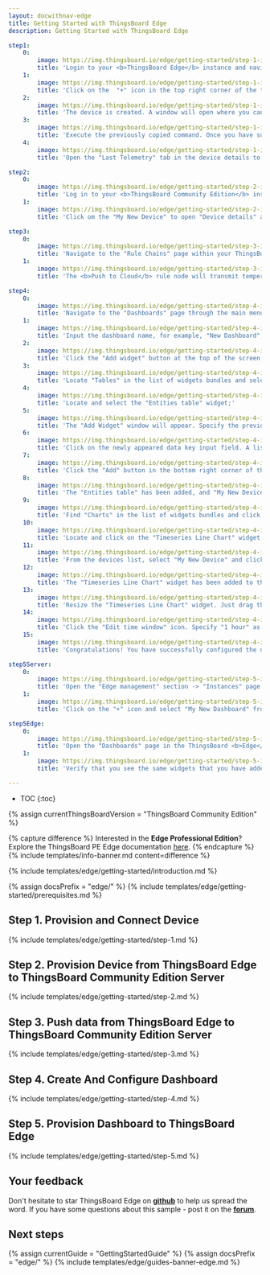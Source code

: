 ```yaml
---
layout: docwithnav-edge
title: Getting Started with ThingsBoard Edge
description: Getting Started with ThingsBoard Edge 

step1:
    0:
        image: https://img.thingsboard.io/edge/getting-started/step-1-item-1-ce.png
        title: 'Login to your <b>ThingsBoard Edge</b> instance and navigate to the "Entities" section -> "Devices" page;'
    1:
        image: https://img.thingsboard.io/edge/getting-started/step-1-item-2-ce.png 
        title: 'Click on the  "+" icon in the top right corner of the table and select "Add new device". Enter a name for the device, for example, "My New Device". No other changes are required at this time. Click "Add" to create the device;'
    2:
        image: https://img.thingsboard.io/edge/getting-started/step-1-item-3-ce.png
        title: 'The device is created. A window will open where you can check the device&#39;s connection to ThingsBoard Edge. Select the messaging protocol and your operating system. Install the necessary client tools and copy the command;'
    3:
        image: https://img.thingsboard.io/edge/getting-started/step-1-item-4-ce.png
        title: 'Execute the previously copied command. Once you have successfully published the "temperature" readings, the device state should be changed from "Inactive" to "Active" and you should see the published "temperature" readings. Now, close the connectivity window;'
    4:
        image: https://img.thingsboard.io/edge/getting-started/step-1-item-5-ce.png
        title: 'Open the "Last Telemetry" tab in the device details to check the received telemetry.'

step2:
    0:
        image: https://img.thingsboard.io/edge/getting-started/step-2-item-1-ce.png
        title: 'Log in to your <b>ThingsBoard Community Edition</b> instance and navigate to the "Devices" page. Confirm that the device "My New Device" has been created on the ThingsBoard Community Edition cloud;'
    1:
        image: https://img.thingsboard.io/edge/getting-started/step-2-item-2-ce.png  
        title: 'Click om the "My New Device" to open "Device details" and navigate to the "Relations" tab. Switch the direction from "From" to "To" to view the relation to the Edge that provisioned this device.'

step3:
    0:
        image: https://img.thingsboard.io/edge/getting-started/step-3-item-1-ce.png
        title: 'Navigate to the "Rule Chains" page within your ThingsBoard <b>Edge</b> instance and open the "Edge Root Rule Chain".'
    1:
        image: https://img.thingsboard.io/edge/getting-started/step-3-item-2-ce.png
        title: 'The <b>Push to Cloud</b> rule node will transmit temperature timeseries data to the cloud once it has been stored in the local database.'

step4:
    0:
        image: https://img.thingsboard.io/edge/getting-started/step-4-item-1-ce.png
        title: 'Navigate to the "Dashboards" page through the main menu on the left of the screen. Then, click the "+" sign in the upper right corner of the screen, and select "Create new dashboard" from the drop-down menu;'
    1:
        image: https://img.thingsboard.io/edge/getting-started/step-4-item-2-ce.png
        title: 'Input the dashboard name, for example, "New Dashboard", and click "Add" to create the dashboard;'
    2:
        image: https://img.thingsboard.io/edge/getting-started/step-4-item-3-ce.png
        title: 'Click the "Add widget" button at the top of the screen or click the large "Add new widget" icon in the center of the screen (if this is your first widget on this dashboard);'
    3:
        image: https://img.thingsboard.io/edge/getting-started/step-4-item-4-ce.png
        title: 'Locate "Tables" in the list of widgets bundles and select this menu item;'        
    4:
        image: https://img.thingsboard.io/edge/getting-started/step-4-item-5-ce.png
        title: 'Locate and select the "Entities table" widget;'
    5:
        image: https://img.thingsboard.io/edge/getting-started/step-4-item-6-ce.png
        title: 'The "Add Widget" window will appear. Specify the previously created device "My New Device" in the "Device" field. The “name” key has already been added to the “Columns” section, which is responsible for the column with the device name. You need to add another column that will display the value of the "temperature" key. To do this, click "Add column" to add a new field to enter the data key;'
    6:
        image: https://img.thingsboard.io/edge/getting-started/step-4-item-7-ce.png
        title: 'Click on the newly appeared data key input field. A list of available data keys will open. Select "temperature" data key;'
    7:
        image: https://img.thingsboard.io/edge/getting-started/step-4-item-8-ce.png
        title: 'Click the "Add" button in the bottom right corner of the widget to complete adding the widget;'
    8:
        image: https://img.thingsboard.io/edge/getting-started/step-4-item-9-ce.png
        title: 'The "Entities table" has been added, and "My New Device" is displayed in the list. Let&#39;s add another widget. Click the "Add widget" button;'
    9:
        image: https://img.thingsboard.io/edge/getting-started/step-4-item-10-ce.png
        title: 'Find "Charts" in the list of widgets bundles and click on this menu item;'
    10:
        image: https://img.thingsboard.io/edge/getting-started/step-4-item-11-ce.png
        title: 'Locate and click on the "Timeseries Line Chart" widget;'
    11:
        image: https://img.thingsboard.io/edge/getting-started/step-4-item-12-ce.png
        title: 'From the devices list, select "My New Device" and click "Add" button;'
    12:
        image: https://img.thingsboard.io/edge/getting-started/step-4-item-13-ce.png
        title: 'The "Timeseries Line Chart" widget has been added to the dashboard. Drag and Drop the "Timeseries Line Chart" widget to the top right corner of the dashboard;'
    13:
        image: https://img.thingsboard.io/edge/getting-started/step-4-item-14-ce.png
        title: 'Resize the "Timeseries Line Chart" widget. Just drag the bottom right corner of the widget;'
    14:
        image: https://img.thingsboard.io/edge/getting-started/step-4-item-15-ce.png
        title: 'Click the "Edit time window" icon. Specify "1 hour" as the time period and "None" as the "Data aggregation function". Click "Update" button. Apply all changes by clicking "Save" button in the upper right corner of the screen.'
    15:
        image: https://img.thingsboard.io/edge/getting-started/step-4-item-16-ce.png
        title: 'Congratulations! You have successfully configured the dashboard. Now, when you send a new telemetry reading, it will immediately appear in the table.'

step5Server:
    0:
        image: https://img.thingsboard.io/edge/getting-started/step-5-item-1-ce.png
        title: 'Open the "Edge management" section -> "Instances" page and click on the "Manage dashboards" button of the edge instance to view dashboards that are already assigned to this edge;'
    1:
        image: https://img.thingsboard.io/edge/getting-started/step-5-item-2-ce.png
        title: 'Click on the "+" icon and select "My New Dashboard" from the list, and click "Assign" button. This dashboard will be provisioned to the edge.'

step5Edge:
    0:
        image: https://img.thingsboard.io/edge/getting-started/step-5-item-3-ce.png
        title: 'Open the "Dashboards" page in the ThingsBoard <b>Edge</b> UI. Open "My New Dashboard";'    
    1:
        image: https://img.thingsboard.io/edge/getting-started/step-5-item-4-ce.png
        title: 'Verify that you see the same widgets that you have added on the cloud and temperature readings from the device.'

---
```


* TOC
{:toc}

{% assign currentThingsBoardVersion = "ThingsBoard Community Edition" %}

{% capture difference %}
Interested in the **Edge Professional Edition**? Explore the ThingsBoard PE Edge documentation [here](/docs/pe/edge/getting-started/).
{% endcapture %}
{% include templates/info-banner.md content=difference %}

{% include templates/edge/getting-started/introduction.md %}

{% assign docsPrefix = "edge/" %}
{% include templates/edge/getting-started/prerequisites.md %}

## Step 1. Provision and Connect Device

{% include templates/edge/getting-started/step-1.md %}

## Step 2. Provision Device from ThingsBoard Edge to ThingsBoard Community Edition Server

{% include templates/edge/getting-started/step-2.md %}

## Step 3. Push data from ThingsBoard Edge to ThingsBoard Community Edition Server

{% include templates/edge/getting-started/step-3.md %}

## Step 4. Create And Configure Dashboard

{% include templates/edge/getting-started/step-4.md %}

## Step 5. Provision Dashboard to ThingsBoard Edge

{% include templates/edge/getting-started/step-5.md %}

## Your feedback

Don't hesitate to star ThingsBoard Edge on **[github](https://github.com/thingsboard/thingsboard-edge)** to help us spread the word.
If you have some questions about this sample - post it on the **[forum](https://groups.google.com/forum/#!forum/thingsboard)**.

## Next steps

{% assign currentGuide = "GettingStartedGuide" %}
{% assign docsPrefix = "edge/" %}
{% include templates/edge/guides-banner-edge.md %}